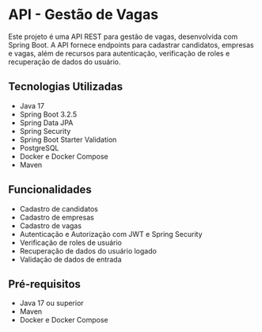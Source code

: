 # API - Gestão de Vagas

Este projeto é uma API REST para gestão de vagas, desenvolvida com Spring Boot. 
A API fornece endpoints para cadastrar candidatos, empresas e vagas, além de recursos para autenticação, verificação de roles e recuperação de dados do usuário.


## Tecnologias Utilizadas

- Java 17
- Spring Boot 3.2.5
- Spring Data JPA
- Spring Security
- Spring Boot Starter Validation
- PostgreSQL
- Docker e Docker Compose
- Maven

## Funcionalidades

- Cadastro de candidatos
- Cadastro de empresas
- Cadastro de vagas
- Autenticação e Autorização com JWT e Spring Security
- Verificação de roles de usuário
- Recuperação de dados do usuário logado
- Validação de dados de entrada

## Pré-requisitos

- Java 17 ou superior
- Maven
- Docker e Docker Compose
